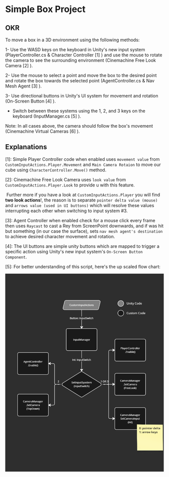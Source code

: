 # Simple Box Project

## OKR

To move a box in a 3D environment using the following methods:

1- Use the WASD keys on the keyboard in Unity's new input system (PlayerController.cs & Character Controller [1] ) and use the mouse to rotate the camera to see the surrounding environment (Cinemachine Free Look Camera [2] ).

2- Use the mouse to select a point and move the box to the desired point and rotate the box towards the selected point (AgentController.cs & Nav Mesh Agent [3] ).

3- Use directional buttons in Unity's UI system for movement and rotation (On-Screen Button [4] ).

 * Switch between these systems using the 1, 2, and 3 keys on the keyboard (InputManager.cs [5] ).

Note: In all cases above, the camera should follow the box's movement (Cinemachine Virtual Cameras [6] ).

## Explanations

[1]: Simple Player Controller code when enabled uses `movement value` from `CustomInputActions.Player.Movement` and `Main Camera Rotaion` to move our cube using `CharacterController.Move()` method.

[2]: Cinemachine Free Look Camera uses `look value` from `CustomInputActions.Player.Look` to provide u with this feature.

​	Further more if you have a look at `CustomInputActions.Player` you will find **two look actions**!, the reason is to separate `pointer delta value (mouse)` and `arrows value (used in UI buttons)` which will resolve these values interrupting each other when switching to input system #3.

[3]: Agent Controller when enabled check for a mouse click every frame then uses `Raycast` to cast a Rey from ScreenPoint downwards, and if was hit but something (in our case the surface), sets `nav mesh agent's destination` to achieve desired character movement and rotation.

[4]: The UI buttons are simple unity buttons which are mapped to trigger a specific action using Unity's new input system's `On-Screen Button Component`.

[5]: For better understanding of this script, here's the up scaled flow chart:


![InputManagerDiagram](README\Images\InputManagerDiagram.png)